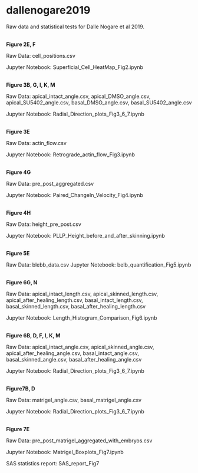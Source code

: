 # dallenogare2019
Raw data and statistical tests for Dalle Nogare et al 2019.

<br>
<b> Figure 2E, F </b>

Raw Data: cell_positions.csv

Jupyter Notebook: Superficial_Cell_HeatMap_Fig2.ipynb

<br>
<b> Figure 3B, G, I, K, M</b>

Raw Data: apical_intact_angle.csv, apical_DMSO_angle.csv, apical_SU5402_angle.csv, basal_DMSO_angle.csv, basal_SU5402_angle.csv

Jupyter Notebook: Radial_Direction_plots_Fig3_6_7.ipynb

<br>
<b>Figure 3E </b>

Raw Data: actin_flow.csv

Jupyter Notebook: Retrograde_actin_flow_Fig3.ipynb

<br>
<b> Figure 4G</b>

Raw Data: pre_post_aggregated.csv

Jupyter Notebook: Paired_ChangeIn_Velocity_Fig4.ipynb

<br>
<b> Figure 4H</b>

Raw Data: height_pre_post.csv

Jupyter Notebook: PLLP_Height_before_and_after_skinning.ipynb

<br>
<b> Figure 5E</b>
<p>
Raw Data: blebb_data.csv
Jupyter Notebook: belb_quantification_Fig5.ipynb
</p>
<br>
<b> Figure 6G, N</b>

Raw Data: apical_intact_length.csv, apical_skinned_length.csv, apical_after_healing_length.csv, basal_intact_length.csv, basal_skinned_length.csv, basal_after_healing_length.csv

Jupyter Notebook: Length_Histogram_Comparison_Fig6.ipynb

<br>
<b> Figure 6B, D, F, I, K, M</b>

Raw Data: apical_intact_angle.csv, apical_skinned_angle.csv, apical_after_healing_angle.csv, basal_intact_angle.csv, basal_skinned_angle.csv, basal_after_healing_angle.csv

Jupyter Notebook: Radial_Direction_plots_Fig3_6_7.ipynb

<br>
<b> Figure7B, D</b>

Raw Data: matrigel_angle.csv, basal_matrigel_angle.csv

Jupyter Notebook: Radial_Direction_plots_Fig3_6_7.ipynb

<br>
<b> Figure 7E</b>

Raw Data: pre_post_matrigel_aggregated_with_embryos.csv

Jupyter Notebook: Matrigel_Boxplots_Fig7.ipynb

SAS statistics report: SAS_report_Fig7

